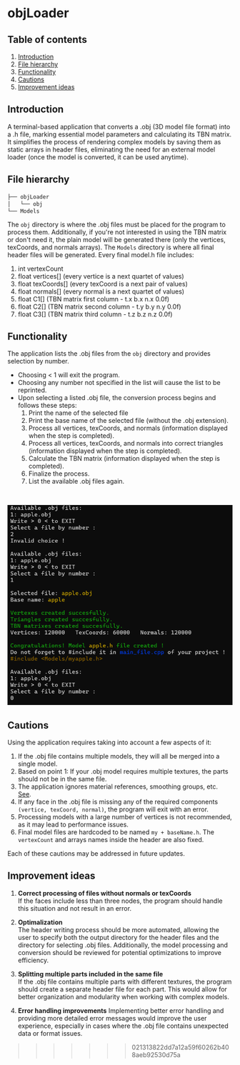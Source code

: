 # objLoader
## Table of contents
1. [Introduction](#introduction)
2. [File hierarchy](#file-hierarchy)
3. [Functionality](#functionality)
4. [Cautions](#cautions)
5. [Improvement ideas](#improvement-ideas)

<a id="introduction"></a>
## Introduction
A terminal-based application that converts a .obj (3D model file format) into a .h file, marking essential model parameters and calculating its TBN matrix. It simplifies the process of rendering complex models by saving them as static arrays in header files, eliminating the need for an external model loader (once the model is converted, it can be used anytime).

<a id="file-hierarchy"></a>
## File hierarchy
```
├── objLoader
│   └── obj
└── Models
```
The ```obj``` directory is where the .obj files must be placed for the program to process them. Additionally, if you're not interested in using the TBN matrix or don't need it, the plain model will be generated there (only the vertices, texCoords, and normals arrays).
The ```Models``` directory is where all final header files will be generated. Every final model.h file includes:
  1. int vertexCount
  2. float vertices[] (every vertice is a next quartet of values)
  3. float texCoords[] (every texCoord is a next pair of values)
  4. float normals[] (every normal is a next quartet of values)
  5. float C1[] (TBN matrix first column - t.x b.x n.x 0.0f)
  6. float C2[] (TBN matrix second column - t.y b.y n.y 0.0f)
  7. float C3[] (TBN matrix third column - t.z b.z n.z 0.0f)

<a id="functionality"></a>
## Functionality
The application lists the .obj files from the ```obj``` directory and provides selection by number.
- Choosing < 1 will exit the program.
- Choosing any number not specified in the list will cause the list to be reprinted.
- Upon selecting a listed .obj file, the conversion process begins and follows these steps:
    1. Print the name of the selected file
    2. Print the base name of the selected file (without the .obj extension).
    3. Process all vertices, texCoords, and normals (information displayed when the step is completed).
    4. Process all vertices, texCoords, and normals into correct triangles (information displayed when the step is completed).
    5. Calculate the TBN matrix (information displayed when the step is completed).
    6. Finalize the process.
    7. List the available .obj files again.
<br>
<p align="center">
  <img src="https://github.com/Dunnnan/objLoader/blob/main/Images/App.png?raw=true" alt="Functionality">
</p>

<a id="cautions"></a>
## Cautions
Using the application requires taking into account a few aspects of it:
1. If the .obj file contains multiple models, they will all be merged into a single model.
2. Based on point 1: If your .obj model requires multiple textures, the parts should not be in the same file.
3. The application ignores material references, smoothing groups, etc. [See](#file-hierarchy).
4. If any face in the .obj file is missing any of the required components ```(vertice, texCoord, normal)```, the program will exit with an error.
5. Processing models with a large number of vertices is not recommended, as it may lead to performance issues.
6. Final model files are hardcoded to be named ```my + baseName.h```. The ```vertexCount``` and arrays names inside the header are also fixed.

Each of these cautions may be addressed in future updates.

<a id="improvement-ideas"></a>
## Improvement ideas
1. **Correct processing of files without normals or texCoords**  
   If the faces include less than three nodes, the program should handle this situation and not result in an error.

2. **Optimalization**  
   The header writing process should be more automated, allowing the user to specify both the output directory for the header files and the directory for selecting .obj files. Additionally, the model processing and conversion should be reviewed for potential optimizations to improve efficiency.
3. **Splitting multiple parts included in the same file**  
   If the .obj file contains multiple parts with different textures, the program should create a separate header file for each part. This would allow for better organization and modularity when working with complex models.
4. **Error handling improvements**
   Implementing better error handling and providing more detailed error messages would improve the user experience, especially in cases where the .obj file contains unexpected data or format issues.
>>>>>>> 021313822dd7a12a59f60262b408aeb92530d75a

